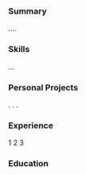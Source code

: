### Summary
....

### Skills
...

### Personal Projects
 .
 .
 .
 
### Experience
 1
 2
 3
 
### Education


